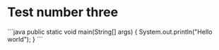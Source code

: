 # Test number three

<embed-code file="org/example/Hello.java" fragment="main()"/>
```java
public static void main(String[] args) {
    System.out.println("Hello world");
}
```
